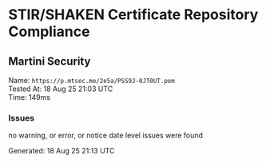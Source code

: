 # STIR/SHAKEN Certificate Repository Compliance

## Martini Security

Name: `https://p.mtsec.me/2e5a/PSS9J-0JT0UT.pem`\
Tested At: 18 Aug 25 21:03 UTC\
Time: 149ms

### Issues

no warning, or error, or notice date level issues were found

Generated: 18 Aug 25 21:13 UTC